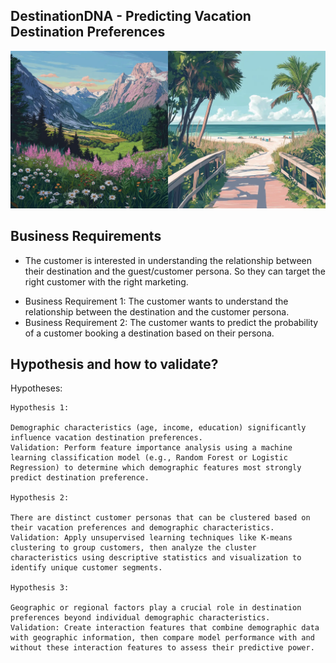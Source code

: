 ## DestinationDNA - Predicting Vacation Destination Preferences

<div align="center">
	<img src="docs/images/mountainsVSbeaches.webp">
</div>

## Business Requirements

- The customer is interested in understanding the relationship between their destination and the guest/customer persona. So they can target the right customer with the right marketing.

* Business Requirement 1: The customer wants to understand the relationship between the destination and the customer persona.
* Business Requirement 2: The customer wants to predict the probability of a customer booking a destination based on their persona.

## Hypothesis and how to validate?

Hypotheses:

    Hypothesis 1:

    Demographic characteristics (age, income, education) significantly influence vacation destination preferences.
    Validation: Perform feature importance analysis using a machine learning classification model (e.g., Random Forest or Logistic Regression) to determine which demographic features most strongly predict destination preference.

    Hypothesis 2:

    There are distinct customer personas that can be clustered based on their vacation preferences and demographic characteristics.
    Validation: Apply unsupervised learning techniques like K-means clustering to group customers, then analyze the cluster characteristics using descriptive statistics and visualization to identify unique customer segments.

    Hypothesis 3:

    Geographic or regional factors play a crucial role in destination preferences beyond individual demographic characteristics.
    Validation: Create interaction features that combine demographic data with geographic information, then compare model performance with and without these interaction features to assess their predictive power.
